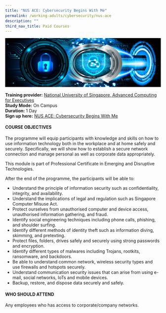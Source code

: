```yaml
---
title: "NUS ACE: Cybersecurity Begins With Me"
permalink: /working-adults/cybersecurity/nus-ace
description: ""
third_nav_title: Paid Courses
---
```

![Cybersecurity Begins with Me](/images/NUS-ACE-Cybersecurity.png)

**Training provider:** [National University of Singapore, Advanced Computing for Executives](https://ace.nus.edu.sg/)  
**Study Mode:** On Campus   
**Duration:** 1 Day<br>
**Sign up here:** [NUS ACE: Cybersecurity Begins With Me](https://ace.nus.edu.sg/event/cybersecurity-begins-with-me/)

#### COURSE OBJECTIVES
The programme will equip participants with knowledge and skills on how to use information technology both in the workplace and at home safely and securely. Specifically, we will show how to establish a secure network connection and manage personal as well as corporate data appropriately.

This module is part of Professional Certificate in Emerging and Disruptive Technologies.

After the end of the programme, the participants will be able to:
* Understand the principle of information security such as confidentiality, integrity, and availability.
* Understand the implications of legal and regulation such as Singapore Computer Misuse Act.
* Protect ourselves from unauthorised computer and device access, unauthorised information gathering, and fraud.
* Identify social engineering techniques including phone calls, phishing, and shoulder surfing.
* Identify different methods of identity theft such as information diving, skimming, and pretexting.
* Protect files, folders, drives safely and securely using strong passwords and encryption.
* Identify different types of malwares including Trojans, rootkits, ransomware, and backdoors.
* Be able to understand common network, wireless security types and use firewalls and hotspots securely.
* Understand communication security issues that can arise from using e-mail, social networks, IoTs and mobile devices.
* Backup, restore, and dispose data securely and safely.

#### WHO SHOULD ATTEND
Any employees who has access to corporate/company networks.
